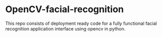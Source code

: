# OpenCV-facial-recognition
This repo consists of deployment ready code for a fully functional facial recognition application interface using opencv in python.
